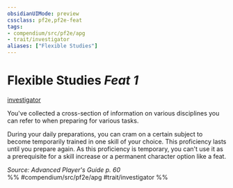 ```yaml
---
obsidianUIMode: preview
cssclass: pf2e,pf2e-feat
tags:
- compendium/src/pf2e/apg
- trait/investigator
aliases: ["Flexible Studies"]
---
```

# Flexible Studies  *Feat 1*  
[investigator](Reference/Rules/Traits/investigator-apg.md "Investigator Class Trait")  


You've collected a cross-section of information on various disciplines you can refer to when preparing for various tasks.

During your daily preparations, you can cram on a certain subject to become temporarily trained in one skill of your choice. This proficiency lasts until you prepare again. As this proficiency is temporary, you can't use it as a prerequisite for a skill increase or a permanent character option like a feat.

*Source: Advanced Player's Guide p. 60*  
%% #compendium/src/pf2e/apg #trait/investigator %%
